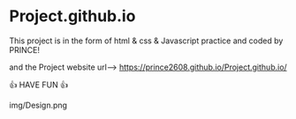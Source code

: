 # Project.github.io
This project is in the form of html & css & Javascript practice and coded by PRINCE!

and the Project website url--> https://prince2608.github.io/Project.github.io/

👍 HAVE FUN 👍

img/Design.png
